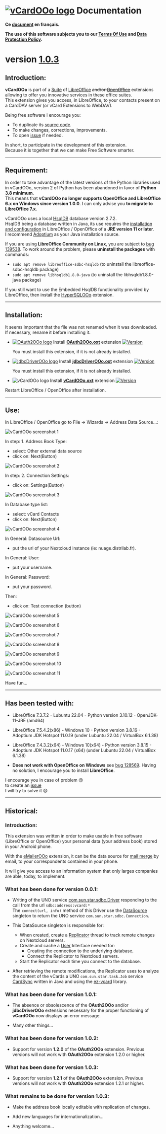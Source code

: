 <!--
╔════════════════════════════════════════════════════════════════════════════════════╗
║                                                                                    ║
║   Copyright (c) 2020 https://prrvchr.github.io                                     ║
║                                                                                    ║
║   Permission is hereby granted, free of charge, to any person obtaining            ║
║   a copy of this software and associated documentation files (the "Software"),     ║
║   to deal in the Software without restriction, including without limitation        ║
║   the rights to use, copy, modify, merge, publish, distribute, sublicense,         ║
║   and/or sell copies of the Software, and to permit persons to whom the Software   ║
║   is furnished to do so, subject to the following conditions:                      ║
║                                                                                    ║
║   The above copyright notice and this permission notice shall be included in       ║
║   all copies or substantial portions of the Software.                              ║
║                                                                                    ║
║   THE SOFTWARE IS PROVIDED "AS IS", WITHOUT WARRANTY OF ANY KIND,                  ║
║   EXPRESS OR IMPLIED, INCLUDING BUT NOT LIMITED TO THE WARRANTIES                  ║
║   OF MERCHANTABILITY, FITNESS FOR A PARTICULAR PURPOSE AND NONINFRINGEMENT.        ║
║   IN NO EVENT SHALL THE AUTHORS OR COPYRIGHT HOLDERS BE LIABLE FOR ANY             ║
║   CLAIM, DAMAGES OR OTHER LIABILITY, WHETHER IN AN ACTION OF CONTRACT,             ║
║   TORT OR OTHERWISE, ARISING FROM, OUT OF OR IN CONNECTION WITH THE SOFTWARE       ║
║   OR THE USE OR OTHER DEALINGS IN THE SOFTWARE.                                    ║
║                                                                                    ║
╚════════════════════════════════════════════════════════════════════════════════════╝
-->
# [![vCardOOo logo][0]][-1] Documentation

**Ce [document][1] en français.**

**The use of this software subjects you to our [Terms Of Use][2] and [Data Protection Policy][3].**

# version [1.0.3][4]

## Introduction:

**vCardOOo** is part of a [Suite][5] of [LibreOffice][6] ~~and/or [OpenOffice][7]~~ extensions allowing to offer you innovative services in these office suites.  
This extension gives you access, in LibreOffice, to your contacts present on a CardDAV server (or vCard Extensions to WebDAV).

Being free software I encourage you:
- To duplicate its [source code][8].
- To make changes, corrections, improvements.
- To open [issue][9] if needed.

In short, to participate in the development of this extension.  
Because it is together that we can make Free Software smarter.

___

## Requirement:

In order to take advantage of the latest versions of the Python libraries used in vCardOOo, version 2 of Python has been abandoned in favor of **Python 3.8 minimum**.  
This means that **vCardOOo no longer supports OpenOffice and LibreOffice 6.x on Windows since version 1.0.0**.
I can only advise you **to migrate to LibreOffice 7.x**.

vCardOOo uses a local [HsqlDB][10] database version 2.7.2.  
HsqlDB being a database written in Java, its use requires the [installation and configuration][11] in LibreOffice / OpenOffice of a **JRE version 11 or later**.  
I recommend [Adoptium][12] as your Java installation source.

If you are using **LibreOffice Community on Linux**, you are subject to [bug 139538][13]. To work around the problem, please **uninstall the packages** with commands:
- `sudo apt remove libreoffice-sdbc-hsqldb` (to uninstall the libreoffice-sdbc-hsqldb package)
- `sudo apt remove libhsqldb1.8.0-java` (to uninstall the libhsqldb1.8.0-java package)

If you still want to use the Embedded HsqlDB functionality provided by LibreOffice, then install the [HyperSQLOOo][14] extension.  

___

## Installation:

It seems important that the file was not renamed when it was downloaded.
If necessary, rename it before installing it.

- [![OAuth2OOo logo][15]][16] Install **[OAuth2OOo.oxt][17]** extension [![Version][18]][17]

    You must install this extension, if it is not already installed.

- [![jdbcDriverOOo logo][19]][20] Install **[jdbcDriverOOo.oxt][21]** extension [![Version][22]][21]

    You must install this extension, if it is not already installed.

- ![vCardOOo logo][23] Install **[vCardOOo.oxt][24]** extension [![Version][25]][24]

Restart LibreOffice / OpenOffice after installation.

___

## Use:

In LibreOffice / OpenOffice go to File -> Wizards -> Address Data Source...:

![vCardOOo screenshot 1][26]

In step: 1. Address Book Type:
- select: Other external data source
- click on: Next(Button)

![vCardOOo screenshot 2][27]

In step: 2. Connection Settings:
- click on: Settings(Button)

![vCardOOo screenshot 3][28]

In Database type list:
- select: vCard Contacts
- click on: Next(Button)

![vCardOOo screenshot 4][29]

In General: Datasource Url:
- put the url of your Nextcloud instance (ie: nuage.distrilab.fr).

In General: User:
- put your username.

In General: Password:
- put your password.

Then:
- click on: Test connection (button)

![vCardOOo screenshot 5][30]

![vCardOOo screenshot 6][31]

![vCardOOo screenshot 7][32]

![vCardOOo screenshot 8][33]

![vCardOOo screenshot 9][34]

![vCardOOo screenshot 10][35]

![vCardOOo screenshot 11][36]

Have fun...

___

## Has been tested with:

* LibreOffice 7.3.7.2 - Lubuntu 22.04 - Python version 3.10.12 - OpenJDK-11-JRE (amd64)

* LibreOffice 7.5.4.2(x86) - Windows 10 - Python version 3.8.16 - Adoptium JDK Hotspot 11.0.19 (under Lubuntu 22.04 / VirtualBox 6.1.38)

* LibreOffice 7.4.3.2(x64) - Windows 10(x64) - Python version 3.8.15  - Adoptium JDK Hotspot 11.0.17 (x64) (under Lubuntu 22.04 / VirtualBox 6.1.38)

* **Does not work with OpenOffice on Windows** see [bug 128569][37]. Having no solution, I encourage you to install **LibreOffice**.

I encourage you in case of problem :confused:  
to create an [issue][9]  
I will try to solve it :smile:

___

## Historical:

### Introduction:

This extension was written in order to make usable in free software (LibreOffice or OpenOffice) your personal data (your address book) stored in your Android phone.

With the [eMailerOOo][38] extension, it can be the data source for [mail merge][39] by email, to your correspondents contained in your phone.

It will give you access to an information system that only larges companies are able, today, to implement.

### What has been done for version 0.0.1:

- Writing of the UNO service [com.sun.star.sdbc.Driver][40] responding to the call from the url `sdbc:address:vcard:*`  
  The `connect(url, info)` method of this Driver use the [DataSource][41] singleton to return the UNO service `com.sun.star.sdbc.Connection`.

- This DataSource singleton is responsible for:

  - When created, create a [Replicator][42] thread to track remote changes on Nextcloud servers.
  - Create and cache a [User][43] Interface needed for:
    - Creating the connection to the underlying database.
    - Connect the Replicator to Nextcloud servers.
  - Start the Replicator each time you connect to the database.

-  After retrieving the remote modifications, the Replicator uses to analyze the content of the vCards a UNO `com.sun.star.task.Job` service [CardSync][44] written in Java and using the [ez-vcard][45] library.

### What has been done for version 1.0.1:

- The absence or obsolescence of the **OAuth2OOo** and/or **jdbcDriverOOo** extensions necessary for the proper functioning of **vCardOOo** now displays an error message.

- Many other things...

### What has been done for version 1.0.2:

- Support for version **1.2.0** of the **OAuth2OOo** extension. Previous versions will not work with **OAuth2OOo** extension 1.2.0 or higher.

### What has been done for version 1.0.3:

- Support for version **1.2.1** of the **OAuth2OOo** extension. Previous versions will not work with **OAuth2OOo** extension 1.2.1 or higher.

### What remains to be done for version 1.0.3:

- Make the address book locally editable with replication of changes.

- Add new languages for internationalization...

- Anything welcome...

[0]: </img/contact.svg#collapse>
[-1]: <https://prrvchr.github.io/vCardOOo/>
[1]: <https://prrvchr.github.io/vCardOOo/README_fr>
[2]: <https://prrvchr.github.io/vCardOOo/source/vCardOOo/registration/TermsOfUse_en>
[3]: <https://prrvchr.github.io/vCardOOo/source/vCardOOo/registration/PrivacyPolicy_en>
[4]: <https://prrvchr.github.io/vCardOOo#historical>
[5]: <https://prrvchr.github.io/>
[6]: <https://www.libreoffice.org/download/download/>
[7]: <https://www.openoffice.org/download/index.html>
[8]: <https://github.com/prrvchr/vCardOOo>
[9]: <https://github.com/prrvchr/vCardOOo/issues/new>
[10]: <http://hsqldb.org/>
[11]: <https://wiki.documentfoundation.org/Documentation/HowTo/Install_the_correct_JRE_-_LibreOffice_on_Windows_10>
[12]: <https://adoptium.net/releases.html?variant=openjdk11>
[13]: <https://bugs.documentfoundation.org/show_bug.cgi?id=139538>
[14]: <https://prrvchr.github.io/HyperSQLOOo/>
[15]: <https://prrvchr.github.io/OAuth2OOo/img/OAuth2OOo.svg#middle>
[16]: <https://prrvchr.github.io/OAuth2OOo/>
[17]: <https://github.com/prrvchr/OAuth2OOo/releases/latest/download/OAuth2OOo.oxt>
[18]: <https://img.shields.io/github/v/tag/prrvchr/OAuth2OOo?label=latest#right>
[19]: <https://prrvchr.github.io/jdbcDriverOOo/img/jdbcDriverOOo.svg#middle>
[20]: <https://prrvchr.github.io/jdbcDriverOOo/>
[21]: <https://github.com/prrvchr/jdbcDriverOOo/releases/latest/download/jdbcDriverOOo.oxt>
[22]: <https://img.shields.io/github/v/tag/prrvchr/jdbcDriverOOo?label=latest#right>
[23]: <img/vCardOOo.svg#middle>
[24]: <https://github.com/prrvchr/vCardOOo/releases/latest/download/vCardOOo.oxt>
[25]: <https://img.shields.io/github/downloads/prrvchr/vCardOOo/latest/total?label=v1.0.3#right>
[26]: <img/vCardOOo-1.png>
[27]: <img/vCardOOo-2.png>
[28]: <img/vCardOOo-3.png>
[29]: <img/vCardOOo-4.png>
[30]: <img/vCardOOo-5.png>
[31]: <img/vCardOOo-6.png>
[32]: <img/vCardOOo-7.png>
[33]: <img/vCardOOo-8.png>
[34]: <img/vCardOOo-9.png>
[35]: <img/vCardOOo-10.png>
[36]: <img/vCardOOo-11.png>
[37]: <https://bz.apache.org/ooo/show_bug.cgi?id=128569>
[38]: <https://prrvchr.github.io/eMailerOOo/>
[39]: <https://en.wikipedia.org/wiki/Mail_merge>
[40]: <https://github.com/prrvchr/vCardOOo/blob/main/source/vCardOOo/service/Driver.py>
[41]: <https://github.com/prrvchr/vCardOOo/blob/main/uno/lib/uno/card/card/datasource.py>
[42]: <https://github.com/prrvchr/vCardOOo/blob/main/uno/lib/uno/card/card/replicator.py>
[43]: <https://github.com/prrvchr/vCardOOo/blob/main/uno/lib/uno/card/card/user.py>
[44]: <https://github.com/prrvchr/vCardOOo/blob/main/source/vCardOOo/source/io/github/prrvchr/carddav/CardSync.java>
[45]: <https://github.com/mangstadt/ez-vcard>
